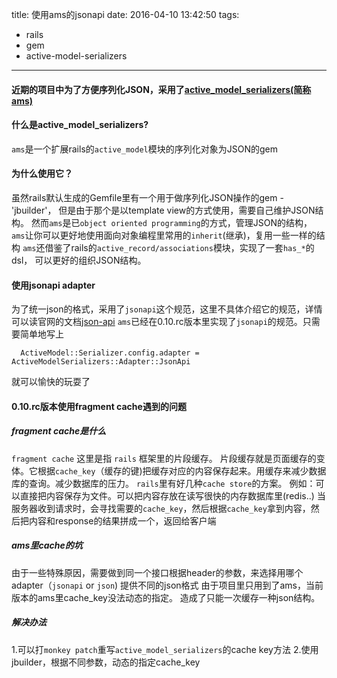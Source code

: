 title: 使用ams的jsonapi
date: 2016-04-10 13:42:50
tags:
  - rails
  - gem
  - active-model-serializers
---


#### 近期的项目中为了方便序列化JSON，采用了[active_model_serializers(简称ams)](https://github.com/rails-api/active_model_serializers)

#### 什么是active_model_serializers?
`ams`是一个扩展rails的`active_model`模块的序列化对象为JSON的gem

#### 为什么使用它？
虽然rails默认生成的Gemfile里有一个用于做序列化JSON操作的gem - 'jbuilder'，
但是由于那个是以template view的方式使用，需要自己维护JSON结构。
然而`ams`是已`object oriented programming`的方式，管理JSON的结构，
`ams`让你可以更好地使用面向对象编程里常用的`inherit`(继承)，复用一些一样的结构
`ams`还借鉴了rails的`active_record/associations`模块，实现了一套`has_*`的dsl，
可以更好的组织JSON结构。

#### 使用jsonapi adapter
为了统一json的格式，采用了`jsonapi`这个规范，这里不具体介绍它的规范，详情可以读官网的文档[json-api](http://jsonapi.org/format/)
`ams`已经在0.10.rc版本里实现了`jsonapi`的规范。只需要简单地写上

```rails
  ActiveModel::Serializer.config.adapter = ActiveModelSerializers::Adapter::JsonApi
```

就可以愉快的玩耍了

#### 0.10.rc版本使用fragment cache遇到的问题

##### fragment cache是什么
`fragment cache` 这里是指 `rails` 框架里的片段缓存。
片段缓存就是页面缓存的变体。它根据`cache_key`（缓存的键)把缓存对应的内容保存起来。用缓存来减少数据库的查询。减少数据库的压力。
`rails`里有好几种`cache store`的方案。
例如：可以直接把内容保存为文件。可以把内容存放在读写很快的内存数据库里(redis..)
当服务器收到请求时，会寻找需要的`cache_key`，然后根据`cache_key`拿到内容，然后把内容和response的结果拼成一个，返回给客户端

##### ams里cache的坑
由于一些特殊原因，需要做到同一个接口根据header的参数，来选择用哪个adapter（`jsonapi` or `json`)
提供不同的json格式
由于项目里只用到了ams，当前版本的ams里cache_key没法动态的指定。
造成了只能一次缓存一种json结构。

##### 解决办法
1.可以打`monkey patch`重写`active_model_serializers`的cache key方法
2.使用jbuilder，根据不同参数，动态的指定cache_key
